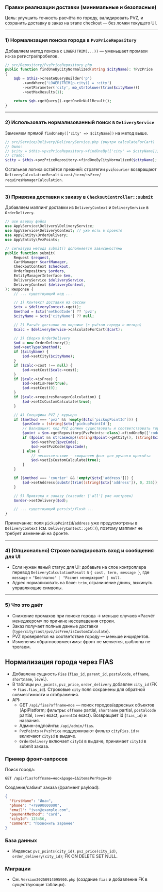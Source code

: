 ### Правки реализации доставки (минимальные и безопасные)

Цель: улучшить точность расчёта по городу, валидировать PVZ, и сохранить доставку в заказ на этапе checkout — без ломки текущего UI.

---

### 1) Нормализация поиска города в `PvzPriceRepository`

Добавляем метод поиска с `LOWER(TRIM(...))` — уменьшает промахи из‑за регистра/пробелов.

```php
// src/Repository/PvzPriceRepository.php
public function findOneByCityNormalized(string $cityName): ?PvzPrice
{
    $qb = $this->createQueryBuilder('p')
        ->andWhere('LOWER(TRIM(p.city)) = :city')
        ->setParameter('city', mb_strtolower(trim($cityName)))
        ->setMaxResults(1);

    return $qb->getQuery()->getOneOrNullResult();
}
```

---

### 2) Использовать нормализованный поиск в `DeliveryService`

Заменяем прямой `findOneBy(['city' => $cityName])` на метод выше.

```php
// src/Service/Delivery/DeliveryService.php (внутри calculateForCart)
// было:
// $city = $this->pvzPriceRepository->findOneBy(['city' => $cityName]);
// стало:
$city = $this->pvzPriceRepository->findOneByCityNormalized($cityName);
```

Остальная логика остаётся прежней: стратегии `pvz`/`courier` возвращают `DeliveryCalculationResult` с `cost/term/isFree/ requiresManagerCalculation`.

---

### 3) Привязка доставки к заказу в `CheckoutController::submit`

Добавляем маппинг доставки из `DeliveryContext` и `DeliveryService` в `OrderDelivery`.

```php
// use вверху файла
use App\Service\Delivery\DeliveryService;
use App\Service\DeliveryContext; // уже есть в проекте
use App\Entity\OrderDelivery;
use App\Entity\PvzPoints;

// сигнатура метода submit() дополняется зависимостями
public function submit(
    Request $request,
    CartManager $cartManager,
    CheckoutContext $checkout,
    OrderRepository $orders,
    EntityManagerInterface $em,
    DeliveryService $deliveryService,
    DeliveryContext $deliveryContext,
): Response {
    // ... существующий код ...

    // 1) Контекст доставки из сессии
    $ctx = $deliveryContext->get();
    $method = $ctx['methodCode'] ?? 'pvz';
    $cityName = $ctx['cityName'] ?? null;

    // 2) Расчёт доставки по корзине (с учётом города и метода)
    $calc = $deliveryService->calculateForCart($cart);

    // 3) Сборка OrderDelivery
    $od = new OrderDelivery();
    $od->setType($method);
    if ($cityName) {
        $od->setCity($cityName);
    }
    if ($calc->cost !== null) {
        $od->setCost($calc->cost);
    }
    if ($calc->isFree) {
        $od->setIsFree(true);
        $od->setCost(0);
    }
    if ($calc->requiresManagerCalculation) {
        $od->setIsCustomCalculate(true);
    }

    // 4) Специфика PVZ / курьера
    if ($method === 'pvz' && !empty($ctx['pickupPointId'])) {
        $pvzCode = (string)$ctx['pickupPointId'];
        // Валидация: код PVZ должен существовать и соответствовать городу
        $point = $em->getRepository(PvzPoints::class)->findOneBy(['code' => $pvzCode]);
        if ($point && strcasecmp((string)$point->getCity(), (string)$cityName) === 0) {
            $od->setPvz($pvzCode);
            $od->setPvzCode($pvzCode);
        } else {
            // несоответствие — сохраняем флаг для ручного просчёта
            $od->setIsCustomCalculate(true);
        }
    }

    if ($method === 'courier' && !empty($ctx['address'])) {
        $od->setAddress(substr(trim((string)$ctx['address']), 0, 255));
    }

    // 5) Привязка к заказу (cascade: ['all'] уже настроен)
    $order->setDelivery($od);

    // ... существующий persist/flush ...
}
```

Примечание: поля `pickupPointId`/`address` уже предусмотрены в `DeliveryContext` (см. `DeliveryContext::get()`), поэтому маппинг не требует изменений на фронте.

---

### 4) (Опционально) Строже валидировать вход и сообщения для UI

- Если нужен явный статус для UI: добавьте на слое контроллера перевод `DeliveryCalculationResult` в `{ cost, term, message }`, где `message` = `"Бесплатно" | "Расчет менеджером" | null`.
- Адрес нормализовать на бэке: `trim`, ограничение длины, выкинуть управляющие символы.

---

### 5) Что это даёт

- Снижение промахов при поиске города → меньше случаев «Расчёт менеджером» по причине несовпадения строки.
- Заказ получает полные данные доставки (`type/city/cost/pvz/isFree/isCustomCalculate`).
- PVZ проверяется на соответствие городу — меньше инцидентов.
- Изменения обратносовместимы: фронт не меняется, шаблоны не трогаем.

## Нормализация города через FIAS

- Добавлена сущность `Fias` (`fias_id`, `parent_id`, `postalcode`, `offname`, `shortname`, `level`).
- В таблицы `pvz_points`, `pvz_price`, `order_delivery` добавлен `city_id` (FK -> `fias.fias_id`). Строковые `city` поля сохранены для обратной совместимости и отображения.
- API:
  - GET `/api/fias?offname=mos` — поиск городов/адресных объектов (ApiPlatform; фильтры: `offname` partial, `shortname` partial, `postalcode` partial, `level` exact, `parentId` exact). Возвращает id (`fias_id`) и названия.
  - Админ-эндпойнты: `/api/admin/fias`.
  - `PvzPoints` и `PvzPrice` поддерживают фильтр `cityFias.id` и включают `cityId` в выдаче.
  - `OrderDelivery` включает `cityId` в выдаче, принимает `cityId` в submit заказа.

### Пример фронт-запросов

Поиск города:
```http
GET /api/fias?offname=моск&page=1&itemsPerPage=10
```

Создание/сабмит заказа (фрагмент payload):
```json
{
  "firstName": "Иван",
  "phone": "+79990000000",
  "email": "ivan@example.com",
  "paymentMethod": "card",
  "cityId": 123456,
  "comment": "Позвонить заранее"
}
```

### База данных
- Индексы: `pvz_points(city_id)`, `pvz_price(city_id)`, `order_delivery(city_id)`; FK ON DELETE SET NULL.

### Миграции
- См. `Version20250914095900.php` (создание `fias` и добавление FK в существующие таблицы).


